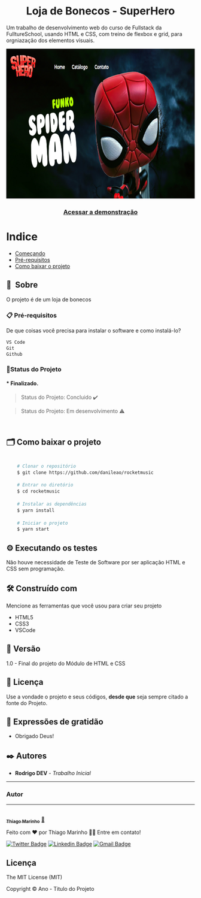 <h1 align="center">Loja de Bonecos - SuperHero</h1>

Um trabalho de desenvolvimento web do curso de Fullstack da FulltureSchool, usando HTML e CSS, com treino de flexbox e grid, para orgniazação dos elementos visuais.

<p align="center">
      <img src="images/gitSiteHero.PNG" alt="Logo-bizuradodev" width="960" height="400">
</p>

<h3 align="center">
    <a href="https://rodrusantu-dev.github.io/LojaSuperHero/">Acessar a demonstração</a>
<h3 >

 # Indice

- [Começando](#-Começando)
- [Pré-requisitos](#-Pré-requisitos)
- [Como baixar o projeto](#-como-baixar-o-projeto)

## 🔖&nbsp; Sobre

O projeto é de um loja de bonecos


### 📋 Pré-requisitos

De que coisas você precisa para instalar o software e como instalá-lo?

```
VS Code
Git
Github
```
### 🏁Status do Projeto
<h4 align="left"> 
	* Finalizado.
</h4>
	
> Status do Projeto: Concluido :heavy_check_mark:

> Status do Projeto: Em desenvolvimento :warning:
<BR>
      
## 🗂 Como baixar o projeto

```bash

    # Clonar o repositório
    $ git clone https://github.com/danileao/rocketmusic

    # Entrar no diretório
    $ cd rocketmusic

    # Instalar as dependências
    $ yarn install

    # Iniciar o projeto
    $ yarn start
```

	
## ⚙️ Executando os testes

Não houve necessidade de Teste de Software por ser aplicação HTML e CSS sem programação.


## 🛠️ Construído com

Mencione as ferramentas que você usou para criar seu projeto

* HTML5
* CSS3
* VSCode

## 📌 Versão

1.0 - Final do projeto do Módulo de HTML e CSS


## 📄 Licença

Use a vondade o projeto e seus códigos, **desde que** seja sempre citado a fonte do Projeto.

## 🎁 Expressões de gratidão

* Obrigado Deus!
      
      
## ✒️ Autores

* **Rodrigo DEV** - *Trabalho Inicial* 
---

### Autor
---

<a href="https://blog.rocketseat.com.br/author/thiago/">
 <img style="border-radius: 50%;" src="https://avatars3.githubusercontent.com/u/380327?s=460&u=61b426b901b8fe02e12019b1fdb67bf0072d4f00&v=4" width="100px;" alt=""/>
 <br />
 <sub><b>Thiago Marinho</b></sub></a> <a href="https://blog.rocketseat.com.br/author/thiago//" title="Rocketseat">🚀</a>


Feito com ❤️ por Thiago Marinho 👋🏽 Entre em contato!

[![Twitter Badge](https://img.shields.io/badge/-@tgmarinho-1ca0f1?style=flat-square&labelColor=1ca0f1&logo=twitter&logoColor=white&link=https://twitter.com/tgmarinho)](https://twitter.com/tgmarinho) 
[![Linkedin Badge](https://img.shields.io/badge/-Thiago-blue?style=flat-square&logo=Linkedin&logoColor=white&link=https://www.linkedin.com/in/tgmarinho/)](https://www.linkedin.com/in/tgmarinho/) 
[![Gmail Badge](https://img.shields.io/badge/-tgmarinho@gmail.com-c14438?style=flat-square&logo=Gmail&logoColor=white&link=mailto:tgmarinho@gmail.com)](mailto:tgmarinho@gmail.com)
	
## Licença
The MIT License (MIT)

Copyright ©️ Ano - Titulo do Projeto
